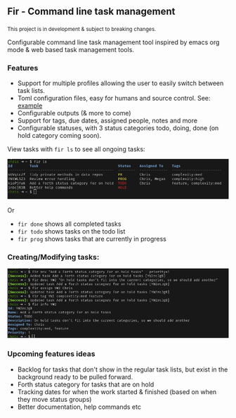 ## Fir - Command line task management

<small>This project is in development & subject to breaking changes.</small>

Configurable command line task management tool inspired by emacs org mode & web based task management tools.

### Features
- Support for multiple profiles allowing the user to easily switch between task lists. 
- Toml configuration files, easy for humans and source control. See: [example](./fir.v1.todo.toml)
- Configurable outputs (& more to come)
- Support for tags, due dates, assigned people, notes and more
- Configurable statuses, with 3 status categories todo, doing, done (on hold category coming soon).

View tasks with `fir ls` to see all ongoing tasks:

![ls](./.github/screenshots/1143d8c55c079e3e19ecdaf5221eeb68b57c5e73.png)

Or
- `fir done` shows all completed tasks
- `fir todo` shows tasks on the todo list
- `fir prog` shows tasks that are currently in progress

### Creating/Modifying tasks:

![Adding a new task](./.github/screenshots/bd79c6bc12c8a755e056e1a1fe85de7dc5e88ca5.png)

### Upcoming features ideas
- Backlog for tasks that don't show in the regular task lists, but exist in the background ready to be pulled forward.
- Forth status category for tasks that are on hold
- Tracking dates for when the work started & finished (based on when they move status groups)
- Better documentation, help commands etc